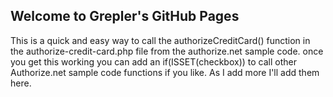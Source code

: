 ## Welcome to Grepler's GitHub Pages

This is a quick and easy way to call the authorizeCreditCard() function in the authorize-credit-card.php file from the authorize.net sample code. once you get this working you can add an if(ISSET(checkbox)) to call other Authorize.net sample code functions if you like. As I add more I'll add them here. 
